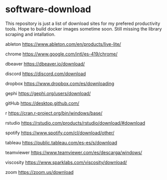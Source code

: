 # software-download
This repository is just a list of download sites for my prefered productivity tools. Hope to build docker images sometime soon. Still missing the library scraping and intallation.


ableton	    https://www.ableton.com/en/products/live-lite/ 

chrome	    https://www.google.com/intl/es-419/chrome/ 

dbeaver	    https://dbeaver.io/download/ 

discord   	https://discord.com/download 

dropbox 	  https://www.dropbox.com/es/downloading 

gephi	      https://gephi.org/users/download/ 

gitHub	    https://desktop.github.com/ 

r	          https://cran.r-project.org/bin/windows/base/ 

rstudio 	  https://rstudio.com/products/rstudio/download/#download 

spotify	    https://www.spotify.com/cl/download/other/ 

tableau	    https://public.tableau.com/es-es/s/download 

teamviewer	https://www.teamviewer.com/es/descarga/windows/ 

viscosity 	https://www.sparklabs.com/viscosity/download/ 

zoom	      https://zoom.us/download 
